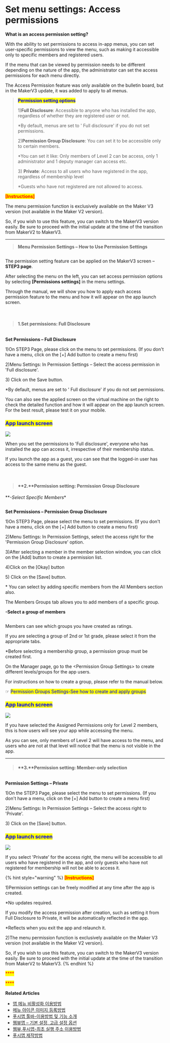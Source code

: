 # Set menu settings: Access permissions

**What is an access permission setting?**

With the ability to set permissions to access in-app menus, you can set user-specific permissions to view the menu, such as making it accessible only to specific members and registered users.

If the menu that can be viewed by permission needs to be different depending on the nature of the app, the administrator can set the access permissions for each menu directly.

The Access Permission feature was only available on the bulletin board, but in the MakerV3 update, it was added to apply to all menus.

> <mark style="color:blue;">**Permission setting options**</mark>
>
> 1\)**Full Disclosure**: Accessible to anyone who has installed the app, regardless of whether they are registered user or not.
>
> \*By default, menus are set to ' Full disclosure' if you do not set permissions.
>
> 2\)**Permission Group Disclosure**: You can set it to be accessible only to certain members.
>
> \*You can set it like: Only members of Level 2 can be access, only 1 administrator and 1 deputy manager can access etc.
>
> 3\) **Private**: Access to all users who have registered in the app, regardless of membership level
>
> \*Guests who have not registered are not allowed to access.

<mark style="color:red;">**\[Instructions]**</mark>

The menu permission function is exclusively available on the Maker V3 version (not available in the Maker V2 version).

So, if you wish to use this feature, you can switch to the MakerV3 version easily. Be sure to proceed with the initial update at the time of the transition from MakerV2 to MakerV3.

***

> **Menu Permission Settings – How to Use Permission Settings**

<figure><img src="../../../.gitbook/assets/Untitled-1-Rescovered.png" alt=""><figcaption></figcaption></figure>

The permission setting feature can be applied on the MakerV3 screen – **STEP3 page**.

After selecting the menu on the left, you can set access permission options by selecting **\[Permissions settings]** in the menu settings.

Through the manual, we will show you how to apply each access permission feature to the menu and how it will appear on the app launch screen.

​

> #### 1.Set permissions: **Full Disclosure**



<figure><img src="../../../.gitbook/assets/Untitled-1-Recrovered.png" alt=""><figcaption></figcaption></figure>

**Set Permissions – Full Disclosure**

1\)On STEP3 Page, please click on the menu to set permissions. (If you don't have a menu, click on the \[+] Add button to create a menu first)

2\)Menu Settings: In Permission Settings – Select the access permission in 'Full disclosure'.

3\) Click on the Save button.

\*By default, menus are set to ' Full disclosure' if you do not set permissions.

You can also see the applied screen on the virtual machine on the right to check the detailed function and how it will appear on the app launch screen. For the best result, please test it on your mobile.

### <mark style="color:blue;">App launch screen</mark>

![](https://wp.swing2app.co.kr/wp-content/uploads/2022/06/%EA%B6%8C%ED%95%9C%EC%84%A4%EC%A0%954\_886.png)

When you set the permissions to 'Full disclosure', everyone who has installed the app can access it, irrespective of their membership status.

If you launch the app as a guest, you can see that the logged-in user has access to the same menu as the guest.&#x20;

​

> #### **2.**Permission setting: **Permission Group Disclosure**

​\*\*_-Select Specific Members_\*

<figure><img src="../../../.gitbook/assets/UntitledEF-1-Recovered.png" alt=""><figcaption></figcaption></figure>

**Set Permissions – Permission Group Disclosure**

1\)On STEP3 Page, please select the menu to set permissions. (If you don't have a menu, click on the \[+] Add button to create a menu first)

2\)Menu Settings: In Permission Settings, select the access right for the 'Permission Group Disclosure' option.

3\)After selecting a member in the member selection window, you can click on the \[Add] button to create a permission list.

4\)Click on the \[Okay] button

5\) Click on the \[Save] button.

\* You can select by adding specific members from the All Members section also.

The Members Groups tab allows you to add members of a specific group.

**-Select a group of members**

<figure><img src="../../../.gitbook/assets/Untitled-1-ReFGcovered.png" alt=""><figcaption></figcaption></figure>

Members can see which groups you have created as ratings.

If you are selecting a group of 2nd or 1st grade, please select it from the appropriate tabs.

\*Before selecting a membership group, a permission group must be created first.

On the Manager page, go to the \<Permission Group Settings> to create different levels/groups for the app users.

For instructions on how to create a group, please refer to the manual below.

☞ <mark style="color:blue;">Permission Groups Settings-See how to create and apply groups</mark>

### <mark style="color:blue;">App launch screen</mark>

![](https://wp.swing2app.co.kr/wp-content/uploads/2022/06/%EA%B6%8C%ED%95%9C%EC%84%A4%EC%A0%955\_886.png)

If you have selected the Assigned Permissions only for Level 2 members, this is how users will see your app while accessing the menu.&#x20;

As you can see, only members of Level 2 will have access to the menu, and users who are not at that level will notice that the menu is not visible in the app.

***

> #### **3.**Permission setting: Member-only selection

<figure><img src="../../../.gitbook/assets/Untitled-1-RecDCBovered.png" alt=""><figcaption></figcaption></figure>

**Permission Settings – Private**

1\)On the STEP3 Page, please select the menu to set permissions. (If you don't have a menu, click on the \[+] Add button to create a menu first)

2\)Menu Settings: In Permission Settings – Select the access right to 'Private'.

3\) Click on the \[Save] button.

### <mark style="color:blue;">App launch screen</mark>

![](https://wp.swing2app.co.kr/wp-content/uploads/2022/06/%EA%B6%8C%ED%95%9C%EC%84%A4%EC%A0%956\_886.png)

If you select 'Private' for the access right, the menu will be accessible to all users who have registered in the app, and only guests who have not registered for membership will not be able to access it.

{% hint style="warning" %}
<mark style="color:red;">**\[Instructions]**</mark>

1\)Permission settings can be freely modified at any time after the app is created.&#x20;

\*No updates required.

If you modify the access permission after creation, such as setting it from Full Disclosure to Private, it will be automatically reflected in the app.

\*Reflects when you exit the app and relaunch it.

2\)The menu permission function is exclusively available on the Maker V3 version (not available in the Maker V2 version).

So, if you wish to use this feature, you can switch to the MakerV3 version easily. Be sure to proceed with the initial update at the time of the transition from MakerV2 to MakerV3.
{% endhint %}

<mark style="color:red;">\*\*\*\*</mark>

<mark style="color:red;">\*\*\*\*</mark>

**Related Articles**

* [앱 메뉴 비활성화 이용방법](https://wp.swing2app.co.kr/documentation/v3manual/menu-hiding/)
* [메뉴 아이콘 이미지 등록방법](https://wp.swing2app.co.kr/documentation/v3manual/icon/)
* [푸시앱 툴바-이용방법 및 기능 소개](https://wp.swing2app.co.kr/documentation/v3manual/pushapp-toolbar/)
* [웹뷰앱 – 기본 설정, 고급 설정 옵션](https://wp.swing2app.co.kr/documentation/v3manual/webviewapp-options/)
* [웹뷰,푸시앱-최초 실행 주소 이용방법](https://wp.swing2app.co.kr/documentation/v3manual/firstrun-url/)
* [푸시앱 제작방법](https://wp.swing2app.co.kr/documentation/v3manual/push/)
